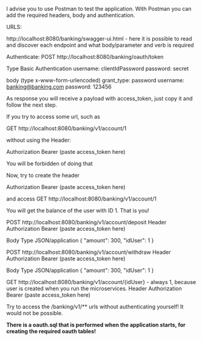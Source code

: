 I advise you  to use Postman to test the application. 
With Postman you can add the required headers, body and authentication.

URLS:

http://localhost:8080/banking/swagger-ui.html - here it is possible to read and discover each endpoint and what body/parameter and verb is required

Authenticate:
POST http://localhost:8080/banking/oauth/token

Type Basic Authentication
username: clientIdPassword
password: secret

body (type x-www-form-urlencoded)
grant_type: password
username: banking@banking.com
password: 123456

As response you will receive a payload with access_token, just copy it and follow the next step.

If you try to access some url, such as

GET http://localhost:8080/banking/v1/account/1

without using the Header:

Authorization Bearer (paste access_token here)

You will be forbidden of doing that

Now, try to create the header

Authorization Bearer (paste access_token here)

and access GET http://localhost:8080/banking/v1/account/1

You will get the balance of the user with ID 1. That is you!

POST http://localhost:8080/banking/v1/account/deposit
Header
Authorization Bearer (paste access_token here)

Body Type JSON/application
{
  "amount": 300,
  "idUser": 1
}


POST http://localhost:8080/banking/v1/account/withdraw
Header
Authorization Bearer (paste access_token here)

Body Type JSON/application
{
  "amount": 300,
  "idUser": 1
}

GET http://localhost:8080/banking/v1/account/{idUser} - always 1, because user is created when you run the microservices.
Header
Authorization Bearer (paste access_token here)


Try to access the /banking/v1/** urls without authenticating yourself! It would not be possible.

<b>There is a oauth.sql that is performed when the application starts, for creating the required oauth tables! </b>






